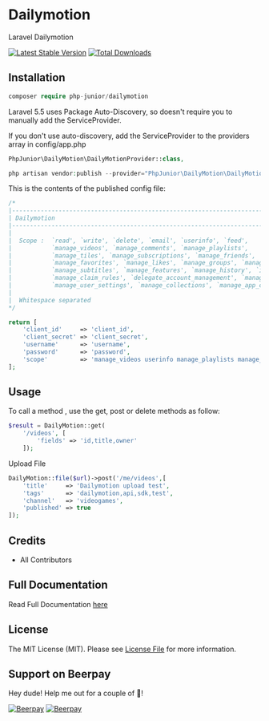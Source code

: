 # Dailymotion

Laravel Dailymotion

[![Latest Stable Version](https://poser.pugx.org/php-junior/dailymotion/v/stable)](https://packagist.org/packages/php-junior/dailymotion)
[![Total Downloads](https://poser.pugx.org/php-junior/dailymotion/downloads)](https://packagist.org/packages/php-junior/dailymotion)

## Installation
```php
composer require php-junior/dailymotion
```

Laravel 5.5 uses Package Auto-Discovery, so doesn't require you to manually add the ServiceProvider.

If you don't use auto-discovery, add the ServiceProvider to the providers array in config/app.php

```php
PhpJunior\DailyMotion\DailyMotionProvider::class,
```

```php 
php artisan vendor:publish --provider="PhpJunior\DailyMotion\DailyMotionProvider"
```

This is the contents of the published config file:

```php
/*
|--------------------------------------------------------------------------
| Dailymotion
|--------------------------------------------------------------------------
|
|  Scope :  `read', `write', `delete', `email', `userinfo', `feed',
|           `manage_videos', `manage_comments', `manage_playlists',
|           `manage_tiles', `manage_subscriptions', `manage_friends',
|           `manage_favorites', `manage_likes', `manage_groups', `manage_records',
|           `manage_subtitles', `manage_features', `manage_history', `ifttt', `read_insights',
|           `manage_claim_rules', `delegate_account_management', `manage_analytics', `manage_player',
|           `manage_user_settings', `manage_collections', `manage_app_connections', `manage_applications'
|
|  Whitespace separated
*/

return [
    'client_id'     => 'client_id',
    'client_secret' => 'client_secret',
    'username'      => 'username',
    'password'      => 'password',
    'scope'         => 'manage_videos userinfo manage_playlists manage_user_settings manage_applications'
];

```

## Usage

To call a method , use the get, post or delete methods as follow:

```php
$result = DailyMotion::get( 
    '/videos', [
        'fields' => 'id,title,owner'
    ]);
```

Upload File

```php
DailyMotion::file($url)->post('/me/videos',[
    'title'     => 'Dailymotion upload test',
    'tags'      => 'dailymotion,api,sdk,test',
    'channel'   => 'videogames',
    'published' => true
]);
```

## Credits

- All Contributors

## Full Documentation

Read Full Documentation [here](https://developer.dailymotion.com/)

## License

The MIT License (MIT). Please see [License File](LICENSE) for more information.
## Support on Beerpay
Hey dude! Help me out for a couple of :beers:!

[![Beerpay](https://beerpay.io/PHPJunior/dailymotion/badge.svg?style=beer-square)](https://beerpay.io/PHPJunior/dailymotion)  [![Beerpay](https://beerpay.io/PHPJunior/dailymotion/make-wish.svg?style=flat-square)](https://beerpay.io/PHPJunior/dailymotion?focus=wish)
